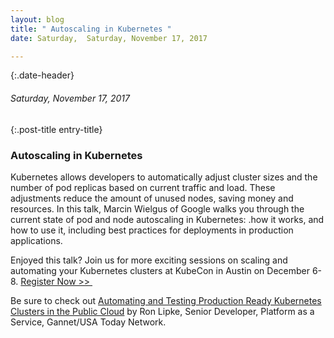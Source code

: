 ```yaml
---
layout: blog
title: " Autoscaling in Kubernetes " 
date: Saturday,  Saturday, November 17, 2017 

---
```

{:.date-header}
###### Saturday, November 17, 2017 

{:.post-title entry-title}
### Autoscaling in Kubernetes 

  
  
Kubernetes allows developers to automatically adjust cluster sizes and the number of pod replicas based on current traffic and load. These adjustments reduce the amount of unused nodes, saving money and resources. In this talk, Marcin Wielgus of Google walks you through the current state of pod and node autoscaling in Kubernetes: .how it works, and how to use it, including best practices for deployments in production applications.  
  
Enjoyed this talk? Join us for more exciting sessions on scaling and automating your Kubernetes clusters at KubeCon in Austin on December 6-8. [Register Now \>\>&nbsp;](https://www.eventbrite.com/e/kubecon-cloudnativecon-north-america-registration-37824050754?_ga=2.9666039.317115486.1510003873-1623727562.1496428006)  
  
Be sure to check out [Automating and Testing Production Ready Kubernetes Clusters in the Public Cloud](http://sched.co/CU64) by Ron Lipke, Senior Developer, Platform as a Service, Gannet/USA Today Network.
